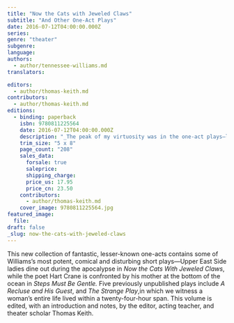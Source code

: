 ```yaml
---
title: "Now the Cats with Jeweled Claws"
subtitle: "And Other One-Act Plays"
date: 2016-07-12T04:00:00.000Z
series:
genre: "theater"
subgenre:
language:
authors:
  - author/tennessee-williams.md
translators:

editors:
  - author/thomas-keith.md
contributors:
  - author/thomas-keith.md
editions:
  - binding: paperback
    isbn: 9780811225564
    date: 2016-07-12T04:00:00.000Z
    description: "_The peak of my virtuosity was in the one-act plays—like firecrackers in a rope._—Tennessee Williams "
    trim_size: "5 x 8"
    page_count: "208"
    sales_data:
      forsale: true
      saleprice:
      shipping_charge:
      price_us: 17.95
      price_cn: 23.50
    contributors:
      - author/thomas-keith.md
    cover_image: 9780811225564.jpg
featured_image:
  file:
draft: false
_slug: now-the-cats-with-jeweled-claws
---
```


This new collection of fantastic, lesser-known one-acts contains some of Williams’s most potent, comical and disturbing short plays―Upper East Side ladies dine out during the apocalypse in _Now the Cats With Jeweled Claws_, while the poet Hart Crane is confronted by his mother at the bottom of the ocean in _Steps Must Be Gentle._ Five previously unpublished plays include _A Recluse and His Guest_, and _The Strange Play_,in which we witness a woman’s entire life lived within a twenty-four-hour span. This volume is edited, with an introduction and notes, by the editor, acting teacher, and theater scholar Thomas Keith.

